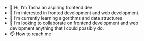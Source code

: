 - 👋 Hi, I’m Tasha an aspiring frontend dev
- 👀 I’m interested in fronted development and web development.
- 🌱 I’m currently learning algorithms and data structures
- 💞️ I’m looking to collaborate on frontend development and web devlopment anything that I could possibly do.
- 📫 How to reach me 

<!---
tash2020/tash2020 is a ✨ special ✨ repository because its `README.md` (this file) appears on your GitHub profile.
You can click the Preview link to take a look at your changes.
--->
